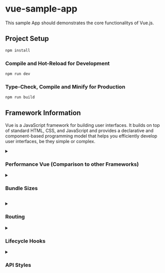 # vue-sample-app

This sample App should demonstrates the core functionalitys of Vue.js.

## Project Setup

```sh
npm install
```

### Compile and Hot-Reload for Development

```sh
npm run dev
```

### Type-Check, Compile and Minify for Production

```sh
npm run build
```

## Framework Information

Vue is a JavaScript framework for building user interfaces. It builds on top of standard HTML, CSS, and JavaScript and provides a declarative and component-based programming model that helps you efficiently develop user interfaces, be they simple or complex.

<details><summary><h3> Performance Vue (Comparison to other Frameworks)</h3></summary>

Vue.js, React.js, and Angular are three of the most popular front-end web development frameworks. Each framework has its own unique features and advantages, and choosing the right one for your project can be a difficult decision. In this comparison, we'll take a look at some of the key differences between Vue.js, React.js, and Angular to help you make an informed decision.

#### Vue.js

Vue.js is a lightweight front-end framework that emphasizes simplicity and ease of use. It was created in 2014 by Evan You and has gained a lot of popularity in recent years. Vue.js offers a variety of features that make it a great choice for building small to medium-sized applications.

**Pros:**

- Easy to learn: Vue.js is easy to learn and understand, even for developers who are new to web development. The framework has a simple and intuitive API, making it easy to get started with.
- Lightweight: Vue.js is a lightweight framework that has a small footprint. This means that it loads quickly and is efficient in terms of memory usage.
- Flexible: Vue.js is highly customizable and can be integrated into existing projects without much hassle. The framework is designed to be modular, which means that you can use only the parts of it that you need.
- Great documentation: Vue.js has excellent documentation that is easy to follow and understand. This makes it easy to find answers to your questions and troubleshoot any issues you may encounter.
- Good performance: Vue.js is fast and efficient, with a virtual DOM that minimizes the amount of DOM manipulation required. This makes it a good choice for building performant applications.

**Cons:**

- Small community: While Vue.js has gained a lot of popularity in recent years, it still has a smaller community than some of the other frameworks. This means that finding resources and support can be more difficult.
- Limited ecosystem: The ecosystem around Vue.js is not as mature as some of the other frameworks, which means that there may be fewer plugins and tools available.
- Limited scalability: Vue.js may not be the best choice for large-scale projects, as it lacks some of the scalability features of other frameworks.

#### React.js

React.js is a popular front-end framework developed by Facebook. It was first released in 2013 and has since become one of the most widely used front-end frameworks. React.js is known for its performance and scalability, making it a good choice for large-scale projects.

**Pros:**

- Good performance: React.js is known for its performance, with a virtual DOM that minimizes the amount of DOM manipulation required. This makes it a good choice for building performant applications.
- Scalable: React.js is highly scalable and can be used to build large-scale applications. The framework is designed to be modular, which means that you can reuse components across your application.
- Large community: React.js has a large and active community, which means that finding resources and support is easy. There are also a lot of plugins and tools available.
- JSX: React.js uses JSX, a syntax that allows you to write HTML-like code in your JavaScript. This makes it easy to create reusable components and helps to keep your code organized.

**Cons:**

- Steep learning curve: React.js can be difficult to learn, especially for developers who are new to web development. The framework has a complex API and requires a good understanding of JavaScript.
- Boilerplate: React.js requires a lot of boilerplate code, which can make it more difficult to get started with.
- Opinionated: React.js is an opinionated framework, which means that it may not be the best choice for developers who prefer more flexibility and customization.

#### Angular

**Pros:**

- Complete framework: Angular is a complete framework that comes with everything you need to build large-scale, complex web applications.
- Built-in state management: Angular has a built-in state management system called RxJS, which is based on the reactive programming paradigm.
- Powerful CLI: Angular comes with a powerful command-line interface (CLI) that makes it easy to create, scaffold, and build Angular applications.
- Strong typing: Angular is built with TypeScript, a strongly-typed superset of JavaScript. This makes it easier to catch errors early and write more maintainable code.
- Large community: Angular has a large and active community of developers, which means there are plenty of resources, tutorials, and plugins available.
  **Cons:**

- Steep learning curve: Angular has a steep learning curve, especially for developers who are new to the framework or to web development in general.
- Overly complex: Some developers find Angular to be overly complex, with too many abstractions and boilerplate code.
- Performance: Angular can be slower to load and render initially compared to other frameworks, due to its heavy-weight architecture and ahead-of-time compilation.
- Limited flexibility: Angular's opinionated architecture can limit flexibility and make it difficult to integrate with other libraries or tools.
- Large bundle size: Angular applications can have a large bundle size, which can impact performance and load times, especially on slow or mobile networks.
</details>

<details><summary><h3>Bundle Sizes</h3></summary>

Vue.js is known for its small size and minimal footprint. The core library of Vue.js, without any additional plugins or dependencies, is only around 24KB after minification and gzip compression. This makes it one of the smallest JavaScript frameworks available.

However, the size of a Vue.js application can vary depending on the features and dependencies used. For example, if you're using the Vue CLI to generate a new project, it comes with additional dependencies like webpack, babel, and other plugins, which can increase the overall size of the project.

To reduce the bundle size of a Vue.js application, there are several strategies that can be used. One common approach is to use code splitting, which allows you to split your application code into smaller, more manageable chunks that can be loaded on demand as needed. This can greatly reduce the initial load time and improve performance.

Another strategy is to use tree shaking, which is a technique for removing unused code from your application. This can help to further reduce the overall bundle size and improve performance.

Overall, Vue.js is a lightweight and efficient framework, and with proper optimization techniques, it's possible to build fast and performant applications while keeping the bundle size to a minimum.</details>

<details><summary><h3>Routing</h3></summary>

#### Introduction to Vue Router

Vue Router is the official router for Vue.js. It deeply integrates with Vue.js core to make building Single Page Applications with Vue.js a breeze. Features include:

- Nested routes mapping
- Dynamic Routing
- Modular, component-based router configuration
- Route params, query, wildcards
- View transition effects powered by Vue.js' transition system
- Fine-grained navigation control
- Links with automatic active CSS classes
- HTML5 history mode or hash mode
- Customizable Scroll Behavior
- Proper encoding for URLs

#### Download

**npm**

```bash
npm install vue-router@4
```

**yarn**

```bash
yarn add vue-router@4
```

#### Vue Router and the Composition API

Because we don't have access to this inside of setup, we cannot directly access this.$router or this.$route anymore. Instead we use the useRouter and useRoute functions.
The route object is a reactive object, so any of its properties can be watched and you should avoid watching the whole route object. In most scenarios, you should directly watch the param you are expecting to change.

```js
import { useRoute } from 'vue-router'
import { ref, watch } from 'vue'

export default {
  setup() {
    const route = useRoute()
    const userData = ref()

...
```

**Link to the Docs:** https://router.vuejs.org/guide/

</details>

<details><summary><h3>Lifecycle Hooks</h3></summary>

#### onMounted()​

Registers a callback to be called after the component has been mounted.

**Type**

ts
function onMounted(callback: () => void): void

**Details**

A component is considered mounted after:

- All of its synchronous child components have been mounted (does not include async components or components inside <Suspense> trees).
- Its own DOM tree has been created and inserted into the parent container. Note it only guarantees that the component's DOM tree is in-document if the application's root container is also in-document.

This hook is typically used for performing side effects that need access to the component's rendered DOM, or for limiting DOM-related code to the client in a server-rendered application.

This hook is not called during server-side rendering.

**Example**

Accessing an element via template ref:

```js
<script setup>
import { ref, onMounted } from 'vue'

const el = ref()

onMounted(() => {
  el.value // <div>
})
</script>

<template>
  <div ref="el"></div>
</template>
```

#### onUpdated()​

Registers a callback to be called after the component has updated its DOM tree due to a reactive state change.

**Type**

```ts
function onUpdated(callback: () => void): void;
```

A parent component's updated hook is called after that of its child components.

This hook is called after any DOM update of the component, which can be caused by different state changes. If you need to access the updated DOM after a specific state change, use nextTick() instead.

This hook is not called during server-side rendering.

**Example**

Accessing updated DOM:

```js
<script setup>
import { ref, onUpdated } from 'vue'

const count = ref(0)

onUpdated(() => {
  // text content should be the same as current `count.value`
  console.log(document.getElementById('count').textContent)
})
</script>

<template>
  <button id="count" @click="count++">{{ count }}</button>
</template>
```

#### onUnmounted()​

Registers a callback to be called after the component has been unmounted.

**Type**

```ts
function onUnmounted(callback: () => void): void;
```

A component is considered unmounted after:

- All of its child components have been unmounted.
- All of its associated reactive effects (render effect and computed / watchers created during setup()) have been stopped.

Use this hook to clean up manually created side effects such as timers, DOM event listeners or server connections.

This hook is not called during server-side rendering.

**Example**

```ts
<script setup>
import { onMounted, onUnmounted } from 'vue'

let intervalId
onMounted(() => {
  intervalId = setInterval(() => {
    // ...
  })
})

onUnmounted(() => clearInterval(intervalId))
</script>
```

#### onBeforeMount()​

Registers a hook to be called right before the component is to be mounted.

**Type**

```ts
function onBeforeMount(callback: () => void): void;
```

**Details**

When this hook is called, the component has finished setting up its reactive state, but no DOM nodes have been created yet. It is about to execute its DOM render effect for the first time.

This hook is not called during server-side rendering.

#### onBeforeUpdate()​

Registers a hook to be called right before the component is about to update its DOM tree due to a reactive state change.

**Type**

```ts
function onBeforeUpdate(callback: () => void): void;
```

**Details**

This hook can be used to access the DOM state before Vue updates the DOM. It is also safe to modify component state inside this hook.

This hook is not called during server-side rendering.

#### onBeforeUnmount()​

Registers a hook to be called right before a component instance is to be unmounted.

**Type**

```ts
function onBeforeUnmount(callback: () => void): void;
```

**Details**

When this hook is called, the component instance is still fully functional.

This hook is not called during server-side rendering.

</details>

<details><summary><h3>API Styles</h3></summary>

Vue components can be authored in two different API styles: Options API and Composition API.

#### Options API

With Options API, we define a component's logic using an object of options such as data, methods, and mounted. Properties defined by options are exposed on this inside functions, which points to the component instance.

The Options API is centered around the concept of a "component instance" (this as seen in the example), which typically aligns better with a class-based mental model for users coming from OOP language backgrounds. It is also more beginner-friendly by abstracting away the reactivity details and enforcing code organization via option groups.

```js
<script>
export default {
  // Properties returned from data() become reactive state
  // and will be exposed on `this`.
  data() {
    return {
      count: 0,
    };
  },

  // Methods are functions that mutate state and trigger updates.
  // They can be bound as event listeners in templates.
  methods: {
    increment() {
      this.count++;
    },
  },

  // Lifecycle hooks are called at different stages
  // of a component's lifecycle.
  // This function will be called when the component is mounted.
  mounted() {
    console.log(`The initial count is ${this.count}.`);
  },
};
</script>

<template>
  <button @click="increment">Count is: {{ count }}</button>
</template>
```

#### Composition API (Reactivity)

With Composition API, we define a component's logic using imported API functions. In SFCs, Composition API is typically used with <script setup>. The setup attribute is a hint that makes Vue perform compile-time transforms that allow us to use Composition API with less boilerplate. For example, imports and top-level variables / functions declared in <script setup> are directly usable in the template.

The Composition API is centered around declaring reactive state variables directly in a function scope and composing state from multiple functions together to handle complexity. It is more free-form and requires an understanding of how reactivity works in Vue to be used effectively. In return, its flexibility enables more powerful patterns for organizing and reusing logic.

```js
<script setup>
import { ref, onMounted } from "vue";

// reactive state
const count = ref(0);

// functions that mutate state and trigger updates
function increment() {
  count.value++;
}

// lifecycle hooks
onMounted(() => {
  console.log(`The initial count is ${count.value}.`);
});
</script>

<template>
  <button @click="increment">Count is: {{ count }}</button>
</template>
```

#### Which to Choose?​

Both API styles are fully capable of covering common use cases. They are different interfaces powered by the exact same underlying system. In fact, the Options API is implemented on top of the Composition API! The fundamental concepts and knowledge about Vue are shared across the two styles.

**For production use:**

- Go with Options API if you are not using build tools, or plan to use Vue primarily in low-complexity scenarios, e.g. progressive enhancement.

- Go with Composition API + Single-File Components if you plan to build full applications with Vue
</details>

<details><summary><h3>Reactive Code (Declarative vs. Imperative Coding)</h3></summary>

**_Declarative programming_** is when you write your code in such a way that it describes what you want to do, and not how you want to do it. It is left up to the compiler to figure out the how.

**_Imperative programming_** on the other hand, is when your write sequences of commands, each of which perform some action; but which may or may not have meaning in the problem domain.

**_Reactive programming_** describes a declarative design paradigm that relies on asynchronous programming logic to handle real-time updates to otherwise static content. It provides an efficient means -- the use of automated data streams -- to handle data updates to content whenever a user makes an inquiry.

**Example**

Sequencial & Imperative programming:

```js
let A0 = 1;
let A1 = 2;
let A2 = A0 + A1;
```

-> Sequentially, we first declare A0, then A1, then A2. We then assign A2 to the sum of A0 and A1. This is imperative programming.

Declarative programming:

```js
import { ref, watchEffect } from "vue";

const A0 = ref(0);
const A1 = ref(1);
const A2 = ref();

watchEffect(() => {
  // tracks A0 and A1
  A2.value = A0.value + A1.value;
});
```

-> We first declare A0, A1, and A2 as reactive variables. We then use watchEffect to declare a function that tracks A0 and A1. Whenever A0 or A1 changes, the function will be re-run and A2 will be updated.

Reactive programming:

```js
import { ref, computed } from "vue";

const A0 = ref(0);
const A1 = ref(1);
const A2 = computed(() => A0.value + A1.value);
```

-> We first declare A0, A1, and A2 as reactive variables. We then use computed to declare a function that tracks A0 and A1. Whenever A0 or A1 changes, the function will be re-run and A2 will be updated.

#### Declaring Reactive State

- We can create a reactive object or array with the reactive() function.
- To use reactive state in a component's template, declare and return them from a component's setup() function.
- Similarly, we can declare functions that mutate reactive state in the same scope and expose them as methods alongside the state.

- When using Single-File Components (SFCs), we can greatly simplify the usage with <script setup>:

```js
<script setup>
import { reactive } from 'vue'

const state = reactive({ count: 0 })

function increment() {
  state.count++
}
</script>

    // expose the state to the template
<template>
  <button @click="increment">
    {{ state.count }}
  </button>
</template>
```

#### Reactive Variables with ref()

To address the limitations of reactive(), Vue also provides a ref() function which allows us to create reactive "refs" that can hold any value type:

```js
import { ref } from "vue";

const count = ref(0);
```

A ref containing an object value can reactively replace the entire object:

```js
import { ref } from "vue";

const count = ref(0);
```

</details>

<details><summary><h3>Dependency Injection<h3></summary>

#### provide()

Provides a value that can be injected by descendant components.

**Type**

```ts
function provide<T>(key: InjectionKey<T> | string, value: T): void;
```

**Details**

provide() takes two arguments: the key, which can be a string or a symbol, and the value to be injected.

When using TypeScript, the key can be a symbol casted as InjectionKey - a Vue provided utility type that extends Symbol, which can be used to sync the value type between provide() and inject().

Similar to lifecycle hook registration APIs, provide() must be called synchronously during a component's setup() phase.

**Example**

```ts
<script setup>
  import {(ref, provide)} from 'vue' import {fooSymbol} from
  './injectionSymbols' // provide static value provide('foo', 'bar') // provide
  reactive value const count = ref(0) provide('count', count) // provide with
  Symbol keys provide(fooSymbol, count)
</script>
```

#### inject()​

Injects a value provided by an ancestor component or the application (via app.provide()).

**Type**

```ts
// without default value
function inject<T>(key: InjectionKey<T> | string): T | undefined;

// with default value
function inject<T>(key: InjectionKey<T> | string, defaultValue: T): T;

// with factory
function inject<T>(
  key: InjectionKey<T> | string,
  defaultValue: () => T,
  treatDefaultAsFactory: true
): T;
```

**Details**

The first argument is the injection key. Vue will walk up the parent chain to locate a provided value with a matching key. If multiple components in the parent chain provides the same key, the one closest to the injecting component will "shadow" those higher up the chain. If no value with matching key was found, inject() returns undefined unless a default value is provided.

The second argument is optional and is the default value to be used when no matching value was found. It can also be a factory function to return values that are expensive to create. If the default value is a function, then false must be passed as the third argument to indicate that the function should be used as the value instead of the factory.

Similar to lifecycle hook registration APIs, inject() must be called synchronously during a component's setup() phase.

When using TypeScript, the key can be of type of InjectionKey - a Vue-provided utility type that extends Symbol, which can be used to sync the value type between provide() and inject().

**Example**

Assuming a parent component has provided values as shown in the previous provide() example:

```ts
<script setup>
import { inject } from 'vue'
import { fooSymbol } from './injectionSymbols'

// inject static value with default
const foo = inject('foo')

// inject reactive value
const count = inject('count')

// inject with Symbol keys
const foo2 = inject(fooSymbol)

// inject with default value
const bar = inject('foo', 'default value')

// inject with default value factory
const baz = inject('foo', () => new Map())

// inject with function default value, by passing the 3rd argument
const fn = inject('function', () => {}, false)
</script>
```
